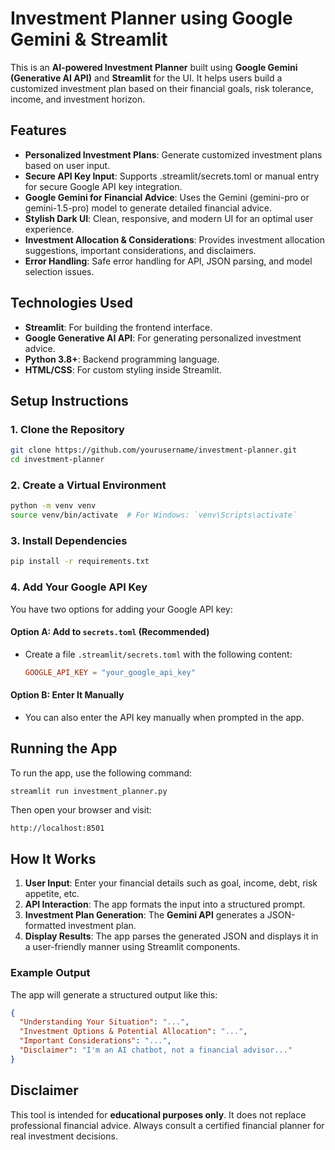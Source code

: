 # Investment Planner using Google Gemini & Streamlit

This is an **AI-powered Investment Planner** built using **Google Gemini (Generative AI API)** and **Streamlit** for the UI. It helps users build a customized investment plan based on their financial goals, risk tolerance, income, and investment horizon.

## Features
- **Personalized Investment Plans**: Generate customized investment plans based on user input.
- **Secure API Key Input**: Supports .streamlit/secrets.toml or manual entry for secure Google API key integration.
- **Google Gemini for Financial Advice**: Uses the Gemini (gemini-pro or gemini-1.5-pro) model to generate detailed financial advice.
- **Stylish Dark UI**: Clean, responsive, and modern UI for an optimal user experience.
- **Investment Allocation & Considerations**: Provides investment allocation suggestions, important considerations, and disclaimers.
- **Error Handling**: Safe error handling for API, JSON parsing, and model selection issues.

## Technologies Used
- **Streamlit**: For building the frontend interface.
- **Google Generative AI API**: For generating personalized investment advice.
- **Python 3.8+**: Backend programming language.
- **HTML/CSS**: For custom styling inside Streamlit.

## Setup Instructions

### 1. Clone the Repository
```bash
git clone https://github.com/yourusername/investment-planner.git
cd investment-planner
```

### 2. Create a Virtual Environment
```bash
python -m venv venv
source venv/bin/activate  # For Windows: `venv\Scripts\activate`
```

### 3. Install Dependencies
```bash
pip install -r requirements.txt
```

### 4. Add Your Google API Key
You have two options for adding your Google API key:

#### Option A: Add to `secrets.toml` (Recommended)
- Create a file `.streamlit/secrets.toml` with the following content:
  ```toml
  GOOGLE_API_KEY = "your_google_api_key"
  ```

#### Option B: Enter It Manually
- You can also enter the API key manually when prompted in the app.

## Running the App

To run the app, use the following command:
```bash
streamlit run investment_planner.py
```

Then open your browser and visit:
```
http://localhost:8501
```

## How It Works
1. **User Input**: Enter your financial details such as goal, income, debt, risk appetite, etc.
2. **API Interaction**: The app formats the input into a structured prompt.
3. **Investment Plan Generation**: The **Gemini API** generates a JSON-formatted investment plan.
4. **Display Results**: The app parses the generated JSON and displays it in a user-friendly manner using Streamlit components.

### Example Output
The app will generate a structured output like this:
```json
{
  "Understanding Your Situation": "...",
  "Investment Options & Potential Allocation": "...",
  "Important Considerations": "...",
  "Disclaimer": "I'm an AI chatbot, not a financial advisor..."
}
```

## Disclaimer
This tool is intended for **educational purposes only**. It does not replace professional financial advice. Always consult a certified financial planner for real investment decisions.
